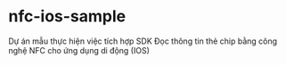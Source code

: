 # nfc-ios-sample
Dự án mẫu thực hiện việc tích hợp SDK Đọc thông tin thẻ chip bằng công nghệ NFC cho ứng dụng di động (IOS)
